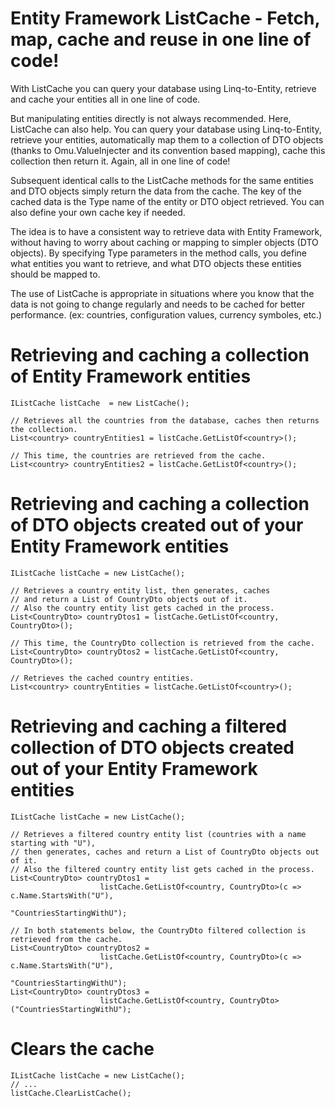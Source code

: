 ﻿Entity Framework ListCache - Fetch, map, cache and reuse in one line of code!
=============================================================================

With ListCache you can query your database using Linq-to-Entity, retrieve and cache your entities all in one line of code.
 
But manipulating entities directly is not always recommended. Here, ListCache can also help. You can query your database using Linq-to-Entity, retrieve your entities, automatically map them to a collection of DTO objects (thanks to Omu.ValueInjecter and its convention based mapping), cache this collection then return it. Again, all in one line of code!

Subsequent identical calls to the ListCache methods for the same entities and DTO objects simply return the data from the cache. The key of the cached data is the Type name of the entity or DTO object retrieved. You can also define your own cache key if needed.

The idea is to have a consistent way to retrieve data with Entity Framework, without having to worry about caching or mapping to simpler objects (DTO objects). By specifying Type parameters in the method calls, you define what entities you want to retrieve, and what DTO objects these entities should be mapped to. 

The use of ListCache is appropriate in situations where you know that the data is not going to change regularly and needs to be cached for better performance. (ex: countries, configuration values, currency symboles, etc.)


Retrieving and caching a collection of Entity Framework entities
================================================================
```
IListCache listCache  = new ListCache();

// Retrieves all the countries from the database, caches then returns the collection.
List<country> countryEntities1 = listCache.GetListOf<country>(); 

// This time, the countries are retrieved from the cache.
List<country> countryEntities2 = listCache.GetListOf<country>(); 
```

Retrieving and caching a collection of DTO objects created out of your Entity Framework entities
================================================================================================
```
IListCache listCache = new ListCache();

// Retrieves a country entity list, then generates, caches 
// and return a List of CountryDto objects out of it. 
// Also the country entity list gets cached in the process.
List<CountryDto> countryDtos1 = listCache.GetListOf<country, CountryDto>(); 

// This time, the CountryDto collection is retrieved from the cache.
List<CountryDto> countryDtos2 = listCache.GetListOf<country, CountryDto>();

// Retrieves the cached country entities.
List<country> countryEntities = listCache.GetListOf<country>(); 
```

Retrieving and caching a filtered collection of DTO objects created out of your Entity Framework entities
=========================================================================================================
```
IListCache listCache = new ListCache();

// Retrieves a filtered country entity list (countries with a name starting with "U"), 
// then generates, caches and return a List of CountryDto objects out of it. 
// Also the filtered country entity list gets cached in the process.
List<CountryDto> countryDtos1 = 
					listCache.GetListOf<country, CountryDto>(c => c.Name.StartsWith("U"), 
															 "CountriesStartingWithU"); 

// In both statements below, the CountryDto filtered collection is retrieved from the cache.
List<CountryDto> countryDtos2 = 
					listCache.GetListOf<country, CountryDto>(c => c.Name.StartsWith("U"), 
															 "CountriesStartingWithU"); 
List<CountryDto> countryDtos3 = 
					listCache.GetListOf<country, CountryDto>("CountriesStartingWithU");
```

Clears the cache
=========================================================================================================
```
IListCache listCache = new ListCache();
// ...
listCache.ClearListCache();
```
